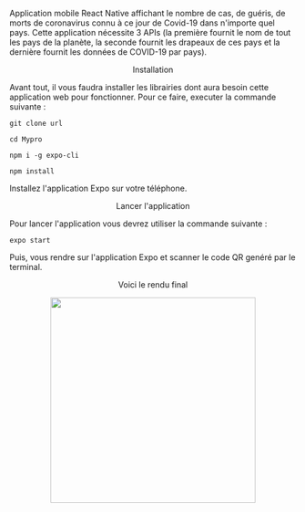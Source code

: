 

Application mobile React Native affichant le nombre de cas, de guéris, de morts de coronavirus connu à ce jour de Covid-19 dans n'importe quel pays. Cette application nécessite 3 APIs (la première fournit le nom de tout les pays de la planète, la seconde fournit les drapeaux de ces pays et la dernière fournit les données de COVID-19 par pays).

 <p align="center">
  Installation
</p>


Avant tout, il vous faudra installer les librairies dont aura besoin cette application web pour fonctionner.
Pour ce faire, executer la commande suivante :

```git clone url```

```cd Mypro```

```npm i -g expo-cli```

```npm install```


Installez l'application Expo sur votre téléphone.


 <p align="center">
  Lancer l'application
</p>


Pour lancer l'application vous devrez utiliser la commande suivante :

```expo start ```

Puis, vous rendre sur l'application Expo et scanner le code QR genéré par le terminal.

 <p align="center">
  Voici le rendu final
</p>

<p align="center">
  
  <img src="DkAi4Au7b6.gif" width="360px" />
</p>

